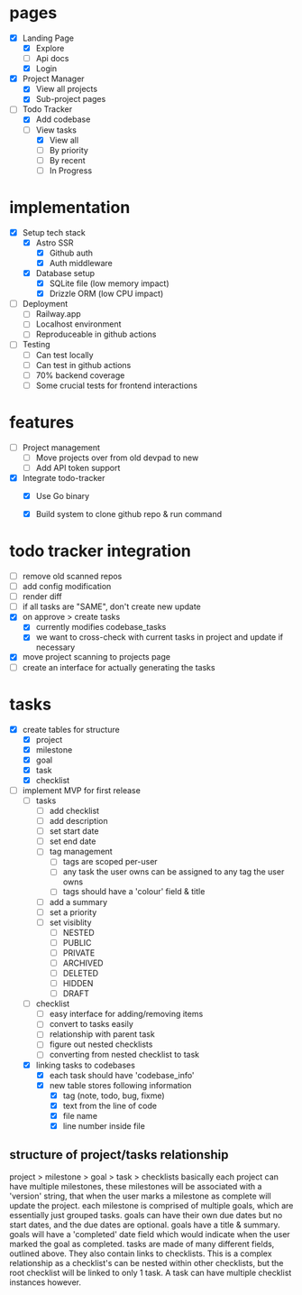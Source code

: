 # pages
- [x] Landing Page
    - [x] Explore
    - [ ] Api docs
    - [x] Login
- [x] Project Manager
    - [x] View all projects
    - [x] Sub-project pages
- [ ] Todo Tracker
    - [x] Add codebase
    - [ ] View tasks
        - [x] View all
        - [ ] By priority
        - [ ] By recent
        - [ ] In Progress

# implementation
- [x] Setup tech stack
    - [x] Astro SSR
        - [x] Github auth
        - [x] Auth middleware
    - [x] Database setup
        - [x] SQLite file (low memory impact)
        - [x] Drizzle ORM (low CPU impact)
- [ ] Deployment
    - [ ] Railway.app
    - [ ] Localhost environment
    - [ ] Reproduceable in github actions
- [ ] Testing
    - [ ] Can test locally
    - [ ] Can test in github actions
    - [ ] 70% backend coverage
    - [ ] Some crucial tests for frontend interactions

# features
- [ ] Project management
    - [ ] Move projects over from old devpad to new
    - [ ] Add API token support
- [x] Integrate todo-tracker
    - [x] Use Go binary
    - [x] Build system to clone github repo & run command


# todo tracker integration
- [ ] remove old scanned repos
- [ ] add config modification
- [ ] render diff
- [ ] if all tasks are "SAME", don't create new update
- [x] on approve > create tasks
    - [x] currently modifies codebase_tasks
    - [x] we want to cross-check with current tasks in project and update if necessary
- [x] move project scanning to projects page
- [ ] create an interface for actually generating the tasks

# tasks
- [x] create tables for structure
    - [x] project
    - [x] milestone
    - [x] goal
    - [x] task
    - [x] checklist
- [ ] implement MVP for first release
    - [ ] tasks
        - [ ] add checklist
        - [ ] add description
        - [ ] set start date
        - [ ] set end date
        - [ ] tag management
            - [ ] tags are scoped per-user
            - [ ] any task the user owns can be assigned to any tag the user owns
            - [ ] tags should have a 'colour' field & title
        - [ ] add a summary
        - [ ] set a priority
        - [ ] set visiblity
            - [ ] NESTED
            - [ ] PUBLIC
            - [ ] PRIVATE
            - [ ] ARCHIVED
            - [ ] DELETED
            - [ ] HIDDEN
            - [ ] DRAFT
    - [ ] checklist
        - [ ] easy interface for adding/removing items
        - [ ] convert to tasks easily
        - [ ] relationship with parent task
        - [ ] figure out nested checklists
        - [ ] converting from nested checklist to task
    - [x] linking tasks to codebases
        - [x] each task should have 'codebase_info'
        - [x] new table stores following information
            - [x] tag (note, todo, bug, fixme)
            - [x] text from the line of code
            - [x] file name
            - [x] line number inside file

## structure of project/tasks relationship
project > milestone > goal > task > checklists
basically each project can have multiple milestones, these milestones will be associated with a 'version' string, that when the user marks a milestone as complete will update the project.
each milestone is comprised of multiple goals, which are essentially just grouped tasks. goals can have their own due dates but no start dates, and the due dates are optional. goals have a title & summary. goals will have a 'completed' date field which would indicate when the user marked the goal as completed.
tasks are made of many different fields, outlined above. They also contain links to checklists. This is a complex relationship as a checklist's can be nested within other checklists, but the root checklist will be linked to only 1 task. A task can have multiple checklist instances however.


